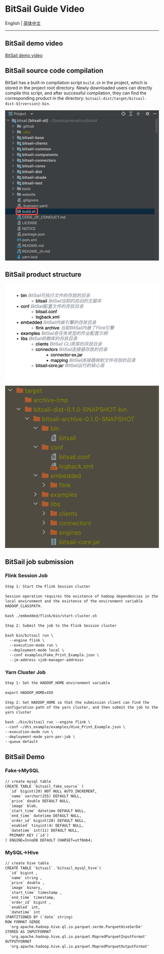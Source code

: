 # BitSail Guide Video

English | [简体中文](../../../zh/documents/start/quick_guide.md)

-----

## BitSail demo video

[BitSail demo video](https://zhuanlan.zhihu.com/p/595157599)

## BitSail source code compilation

BitSail has a built-in compilation script `build.sh` in the project, which is stored in the project root directory. Newly downloaded users can directly compile this script, and after successful compilation, they can find the corresponding product in the directory: `bitsail-dist/target/bitsail-dist-${rversion}-bin`.

![](../../../images/documents/start/quick_guide/source_code_structure.png)

## BitSail product structure

![](../../../images/documents/start/quick_guide/compile_product_structure.png)

![](../../../images/documents/start/quick_guide/product_structure.png)

## BitSail job submission

### Flink Session Job

```Shell
Step 1: Start the Flink Session cluster

Session operation requires the existence of hadoop dependencies in the local environment and the existence of the environment variable HADOOP_CLASSPATH.

bash ./embedded/flink/bin/start-cluster.sh

Step 2: Submit the job to the Flink Session cluster

bash bin/bitsail run \
  --engine flink \
  --execution-mode run \
  --deployment-mode local \
  --conf examples/Fake_Print_Example.json \
  --jm-address <job-manager-address>
```

### Yarn Cluster Job

```Shell
Step 1: Set the HADOOP_HOME environment variable

export HADOOP_HOME=XXX

Step 2: Set HADOOP_HOME so that the submission client can find the configuration path of the yarn cluster, and then submit the job to the yarn cluster

bash ./bin/bitsail run --engine flink \
--conf ~/dts_example/examples/Hive_Print_Example.json \
--execution-mode run \
--deployment-mode yarn-per-job \
--queue default
```

## BitSail Demo

### Fake->MySQL

```Shell
// create mysql table
CREATE TABLE `bitsail_fake_source` (
  `id` bigint(20) NOT NULL AUTO_INCREMENT,
  `name` varchar(255) DEFAULT NULL,
  `price` double DEFAULT NULL,
  `image` blob,
  `start_time` datetime DEFAULT NULL,
  `end_time` datetime DEFAULT NULL,
  `order_id` bigint(20) DEFAULT NULL,
  `enabled` tinyint(4) DEFAULT NULL,
  `datetime` int(11) DEFAULT NULL,
  PRIMARY KEY (`id`)
) ENGINE=InnoDB DEFAULT CHARSET=utf8mb4;
```

### MySQL->Hive

```Shell
// create hive table
CREATE TABLE `bitsail`.`bitsail_mysql_hive`(
  `id` bigint ,
  `name` string ,
  `price` double ,
  `image` binary,
  `start_time` timestamp ,
  `end_time` timestamp,
  `order_id` bigint ,
  `enabled` int,
  `datetime` int
)PARTITIONED BY (`date` string)
ROW FORMAT SERDE
  'org.apache.hadoop.hive.ql.io.parquet.serde.ParquetHiveSerDe'
STORED AS INPUTFORMAT
  'org.apache.hadoop.hive.ql.io.parquet.MapredParquetInputFormat'
OUTPUTFORMAT
  'org.apache.hadoop.hive.ql.io.parquet.MapredParquetOutputFormat'
```